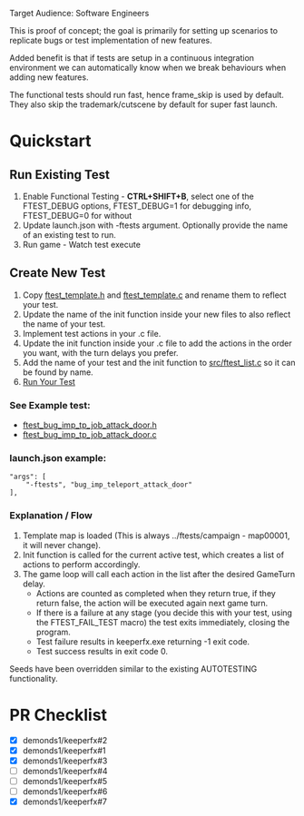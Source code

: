 Target Audience: Software Engineers

This is proof of concept; the goal is primarily for setting up scenarios to replicate bugs or test implementation of new features.

Added benefit is that if tests are setup in a continuous integration environment we can automatically know when we break behaviours when adding new features.

The functional tests should run fast, hence frame_skip is used by default.
They also skip the trademark/cutscene by default for super fast launch.



# Quickstart

## Run Existing Test

1. Enable Functional Testing - <b>CTRL+SHIFT+B</b>, select one of the FTEST_DEBUG options, FTEST_DEBUG=1 for debugging info, FTEST_DEBUG=0 for without
2. Update launch.json with -ftests argument. Optionally provide the name of an existing test to run.
3. Run game - Watch test execute

## Create New Test

1. Copy [ftest_template.h](./src/ftest_template.h) and [ftest_template.c](./src/ftest_template.c) and rename them to reflect your test.
2. Update the name of the init function inside your new files to also reflect the name of your test.
3. Implement test actions in your .c file.
4. Update the init function inside your .c file to add the actions in the order you want, with the turn delays you prefer.
5. Add the name of your test and the init function to [src/ftest_list.c](https://github.com/demonds1/keeperfx/blob/functional_tests__bugfixing/src/ftest_list.c) so it can be found by name.
6. [Run Your Test](#run-existing-test)

###  See Example test:
- [ftest_bug_imp_tp_job_attack_door.h](https://github.com/demonds1/keeperfx/blob/functional_tests__bugfixing/src/ftest_bug_imp_tp_job_attack_door.h)
- [ftest_bug_imp_tp_job_attack_door.c](https://github.com/demonds1/keeperfx/blob/functional_tests__bugfixing/src/ftest_bug_imp_tp_job_attack_door.c)

### launch.json example:
```
"args": [
    "-ftests", "bug_imp_teleport_attack_door"
],
```

### Explanation / Flow

1. Template map is loaded (This is always ../ftests/campaign - map00001, it will never change).
2. Init function is called for the current active test, which creates a list of actions to perform accordingly.
3. The game loop will call each action in the list after the desired GameTurn delay.
    - Actions are counted as completed when they return true, if they return false, the action will be executed again next game turn.
    - If there is a failure at any stage (you decide this with your test, using the FTEST_FAIL_TEST macro) the test exits immediately, closing the program.
    - Test failure results in keeperfx.exe returning -1 exit code.
    - Test success results in exit code 0.

Seeds have been overridden similar to the existing AUTOTESTING functionality.

# PR Checklist

- [x] demonds1/keeperfx#2
- [x] demonds1/keeperfx#1
- [x] demonds1/keeperfx#3
- [ ] demonds1/keeperfx#4
- [ ] demonds1/keeperfx#5
- [ ] demonds1/keeperfx#6
- [x] demonds1/keeperfx#7